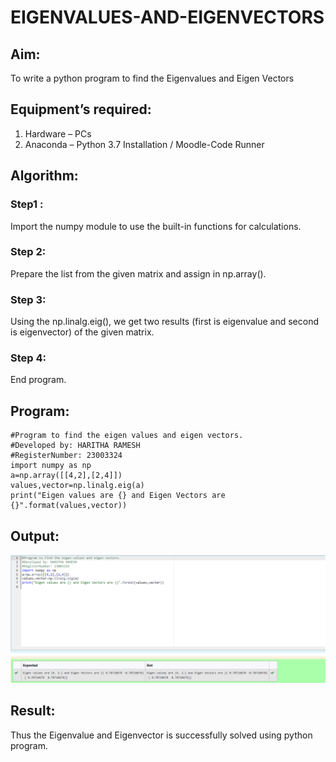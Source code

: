# EIGENVALUES-AND-EIGENVECTORS
## Aim:
To write a python program to find the Eigenvalues and Eigen Vectors
## Equipment’s required:
1. 	Hardware – PCs
2. 	Anaconda – Python 3.7 Installation / Moodle-Code Runner
## Algorithm:
### Step1 : 
Import the numpy module to use the built-in functions for calculations.
### Step 2: 
Prepare the list from the given matrix and assign in np.array().
### Step 3:
 Using the np.linalg.eig(),  we get two results (first is eigenvalue and second is eigenvector) of the given matrix.
### Step 4: 
End program.
## Program:
```
#Program to find the eigen values and eigen vectors.
#Developed by: HARITHA RAMESH
#RegisterNumber: 23003324
import numpy as np
a=np.array([[4,2],[2,4]])
values,vector=np.linalg.eig(a)
print("Eigen values are {} and Eigen Vectors are {}".format(values,vector))
```

## Output:


![Alt text](<Screenshot 2023-12-12 190436.png>)




## Result:
Thus the Eigenvalue and Eigenvector is successfully solved using python program.
